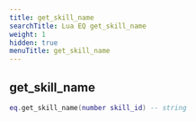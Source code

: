 ```yaml
---
title: get_skill_name
searchTitle: Lua EQ get_skill_name
weight: 1
hidden: true
menuTitle: get_skill_name
---
```

## get_skill_name
```lua
eq.get_skill_name(number skill_id) -- string
```